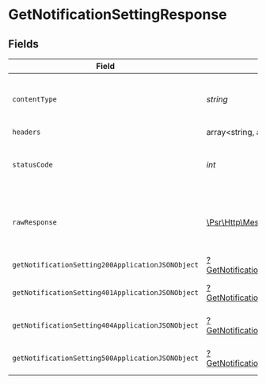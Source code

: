 # GetNotificationSettingResponse


## Fields

| Field                                                                                                            | Type                                                                                                             | Required                                                                                                         | Description                                                                                                      |
| ---------------------------------------------------------------------------------------------------------------- | ---------------------------------------------------------------------------------------------------------------- | ---------------------------------------------------------------------------------------------------------------- | ---------------------------------------------------------------------------------------------------------------- |
| `contentType`                                                                                                    | *string*                                                                                                         | :heavy_check_mark:                                                                                               | HTTP response content type for this operation                                                                    |
| `headers`                                                                                                        | array<string, array<*string*>>                                                                                   | :heavy_minus_sign:                                                                                               | N/A                                                                                                              |
| `statusCode`                                                                                                     | *int*                                                                                                            | :heavy_check_mark:                                                                                               | HTTP response status code for this operation                                                                     |
| `rawResponse`                                                                                                    | [\Psr\Http\Message\ResponseInterface](https://www.php-fig.org/psr/psr-7/#33-psrhttpmessageresponseinterface)     | :heavy_minus_sign:                                                                                               | Raw HTTP response; suitable for custom response parsing                                                          |
| `getNotificationSetting200ApplicationJSONObject`                                                                 | [?GetNotificationSetting200ApplicationJSON](../../models/operations/GetNotificationSetting200ApplicationJSON.md) | :heavy_minus_sign:                                                                                               | OK                                                                                                               |
| `getNotificationSetting401ApplicationJSONObject`                                                                 | [?GetNotificationSetting401ApplicationJSON](../../models/operations/GetNotificationSetting401ApplicationJSON.md) | :heavy_minus_sign:                                                                                               | General error response                                                                                           |
| `getNotificationSetting404ApplicationJSONObject`                                                                 | [?GetNotificationSetting404ApplicationJSON](../../models/operations/GetNotificationSetting404ApplicationJSON.md) | :heavy_minus_sign:                                                                                               | General error response                                                                                           |
| `getNotificationSetting500ApplicationJSONObject`                                                                 | [?GetNotificationSetting500ApplicationJSON](../../models/operations/GetNotificationSetting500ApplicationJSON.md) | :heavy_minus_sign:                                                                                               | General error response                                                                                           |
